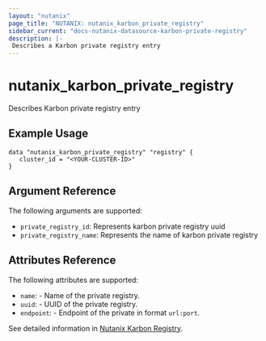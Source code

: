 ```yaml
---
layout: "nutanix"
page_title: "NUTANIX: nutanix_karbon_private_registry"
sidebar_current: "docs-nutanix-datasource-karbon-private-registry"
description: |-
 Describes a Karbon private registry entry
---
```


# nutanix_karbon_private_registry

Describes Karbon private registry entry

## Example Usage

```hcl
data "nutanix_karbon_private_registry" "registry" {
   cluster_id = "<YOUR-CLUSTER-ID>"
}
```

## Argument Reference

The following arguments are supported:

* `private_registry_id`: Represents karbon private registry uuid
* `private_registry_name`: Represents the name of karbon private registry

## Attributes Reference

The following attributes are supported:

* `name`: - Name of the private registry.
* `uuid`: - UUID of the private registry.
* `endpoint`: - Endpoint of the private in format `url:port`.


See detailed information in [Nutanix Karbon Registry](https://www.nutanix.dev/reference/karbon/api-reference/registry/getprivateregistry/).
